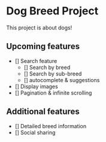# Dog Breed Project
This project is about dogs!

## Upcoming features
- [] Search feature
  - [] Search by breed
  - [] Search by sub-breed
  - [] autocomplete & suggestions
- [] Display images
- [] Pagination & infinite scrolling

## Additional features
- [] Detailed breed information
- [] Social sharing